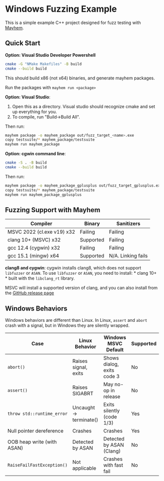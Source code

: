﻿# Windows Fuzzing Example

This is a simple example C++ project designed for fuzz testing with [Mayhem](https://forallsecure.com).


## Quick Start


**Option: Visual Studio Developer Powershell**
```bash
cmake -G "NMake Makefiles" -B build
cmake --build build
```

This should build x86 (not x64) binaries, and generate mayhem packages.

Run the packages with `mayhem run <package>`

**Option: Visual Studio**: 
  1. Open this as a directory. Visual studio should recognize cmake and set 
	 up everything for you.
  2. To compile, run "Build->Build All".


Then run:
```bash
mayhem package -o mayhem_package out/fuzz_target_<name>.exe
copy testsuite/* mayhem_package/testsuite
mayhem run mayhem_package
```

**Option: cgwin command line**:

```bash
cmake -S . -B build
cmake --build build
```

Then run:
```bash
mayhem package -o mayhem_package_gplusplus out/fuzz_target_gplusplus.exe
copy testsuite/* mayhem_package/testsuite
mayhem run mayhem_package_gplusplus
```

## Fuzzing Support with Mayhem

| Compiler               | Binary       | Sanitizers  | 
|------------------------|--------------|-------------|
| MSVC 2022 (cl.exe v19) x32 | Failing     | Failing    |
| clang 10+ (MSVC)    x32   | Supported     | Failing    |
| gcc 12.4 (cygwin)   x32   | Failing     | Failing    |
| gcc 15.1 (mingw) x64     |  Supported     | N/A. Linking fails    |


**clang8 and cygwin**: cygwin installs clang8, which does not support 
`libfuzzer` or `ASAN`.  To use `libfuzzer` or `ASAN`, you need to install:
    * clang 10+ 
	* built with the `libclang_rt` library.

MSVC will install a supported version of clang, and you can also install
from the [GitHub release page](https://github.com/llvm/llvm-project/releases)

## Windows Behaviors

Windows behaviors are different than Linux. In Linux, `assert` and `abort`
crash with a signal, but in Windows they are silently wrapped.

| Case                            | Linux Behavior         | Windows MSVC Default        | Supported | 
|---------------------------------|------------------------|-----------------------------|-----------|
| `abort()`                       | Raises signal, exits   | Shows dialog, exits code 3  | No        |
| `assert()`                      | Raises SIGABRT         | May no-op in release        | No        |
| `throw std::runtime_error`      | Uncaught → terminate() | Exits silently (code 1/3)   | Yes	     |
| Null pointer dereference        | Crashes                | Crashes                     | Yes       | 
| OOB heap write (with ASAN)      | Detected by ASAN       | Detected by ASAN (Clang)    | No        | 
| `RaiseFailFastException()`      | Not applicable         | Crashes with fast fail      | No        | 

